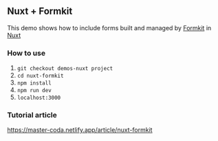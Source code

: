 ## Nuxt + Formkit
This demo shows how to include forms built and managed by [Formkit](https://formkit.com/) in [Nuxt](https://nuxt.com/)

### How to use
1. `git checkout demos-nuxt project`
2. `cd nuxt-formkit`
3. `npm install`
4. `npm run dev` 
5. `localhost:3000` 

### Tutorial article
https://master-coda.netlify.app/article/nuxt-formkit